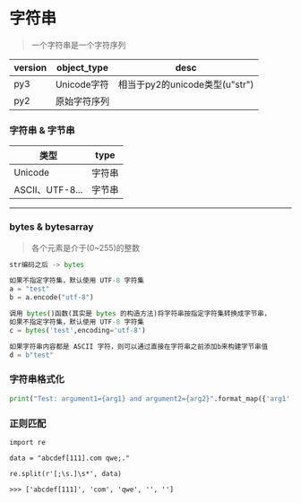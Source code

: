 # 字符串

> 一个字符串是一个字符序列

version|object_type|desc
---|---|---
py3|Unicode字符|相当于py2的unicode类型(u"str")
py2|原始字符序列|

### 字符串 & 字节串
类型|type
---|---
Unicode|字符串
ASCII、UTF-8...|字节串

---

### bytes & bytesarray
> 各个元素是介于(0~255)的整数

```python
str编码之后 -> bytes

如果不指定字符集，默认使用 UTF-8 字符集
a = "test"
b = a.encode("utf-8")

调用 bytes()函数(其实是 bytes 的构造方法)将字符串按指定字符集转换成字节串，
如果不指定字符集，默认使用 UTF-8 字符集
c = bytes('test',encoding='utf-8')

如果字符串内容都是 ASCII 字符，则可以通过直接在字符串之前添加b来构建字节串值
d = b"test"
```

### 字符串格式化
```python
print("Test: argument1={arg1} and argument2={arg2}".format_map({'arg1':"Hello",'arg2':123}))
```

### 正则匹配
```
import re

data = "abcdef[111].com qwe;."

re.split(r'[;\s.]\s*', data)

>>> ['abcdef[111]', 'com', 'qwe', '', '']
```